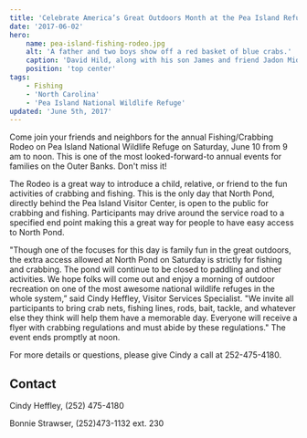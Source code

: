 ```yaml
---
title: 'Celebrate America’s Great Outdoors Month at the Pea Island Refuge Fishing/Crabbing Rodeo'
date: '2017-06-02'
hero:
    name: pea-island-fishing-rodeo.jpg
    alt: 'A father and two boys show off a red basket of blue crabs.'
    caption: 'David Hild, along with his son James and friend Jadon Midgett, enjoyed a beautiful morning at the Pea Island National Wildlife Refuge Fishing and Crabbing Rodeo during a past event.'
    position: 'top center'
tags:
    - Fishing
    - 'North Carolina'
    - 'Pea Island National Wildlife Refuge'
updated: 'June 5th, 2017'
---
```


Come join your friends and neighbors for the annual Fishing/Crabbing Rodeo on Pea Island National Wildlife Refuge on Saturday, June 10 from 9 am to noon.  This is one of the most looked-forward-to annual events for families on the Outer Banks.  Don't miss it!

The Rodeo is a great way to introduce a child, relative, or friend to the fun activities of crabbing and fishing. This is the only day that North Pond, directly behind the Pea Island Visitor Center, is open to the public for crabbing and fishing. Participants may drive around the service road to a specified end point making this a great way for people to have easy access to North Pond.

"Though one of the focuses for this day is family fun in the great outdoors, the extra access allowed at North Pond on Saturday is strictly for fishing and crabbing.  The pond will continue to be closed to paddling and other activities. We hope folks will come out and enjoy a morning of outdoor recreation on one of the most awesome national wildlife refuges in the whole system,” said Cindy Heffley, Visitor Services Specialist. "We invite all participants to bring crab nets, fishing lines, rods, bait, tackle, and whatever else they think will help them have a memorable day. Everyone will receive a flyer with crabbing regulations and must abide by these regulations."  The event ends promptly at noon.

For more details or questions, please give Cindy a call at 252-475-4180.

## Contact

Cindy Heffley, (252) 475-4180  

Bonnie Strawser, (252)473-1132 ext. 230
